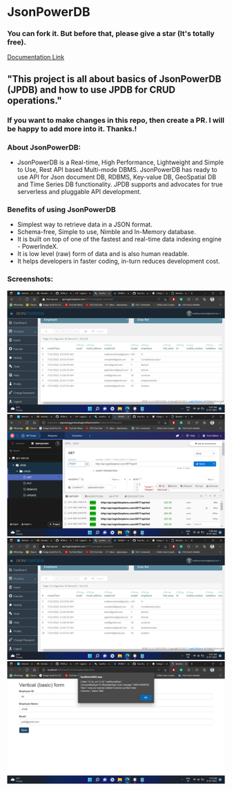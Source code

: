 # JsonPowerDB 
### You can fork it. But before that, please give a star (It's totally free).

[Documentation Link](http://login2explore.com/jpdb/docs.html)

## "This project is all about basics of JsonPowerDB (JPDB) and how to use JPDB for CRUD operations." 
### If you want to make changes in this repo, then create a PR. I will be happy to add more into it. Thanks.!
### About JsonPowerDB:

- JsonPowerDB is a Real-time, High Performance, Lightweight and Simple to Use, Rest API based Multi-mode DBMS. JsonPowerDB has ready to use API for Json document DB, RDBMS, Key-value DB, GeoSpatial DB and Time Series DB functionality. JPDB supports and advocates for true serverless and pluggable API development.

### Benefits of using JsonPowerDB

- Simplest way to retrieve data in a JSON format.
- Schema-free, Simple to use, Nimble and In-Memory database.
- It is built on top of one of the fastest and real-time data indexing engine - PowerIndeX.
- It is low level (raw) form of data and is also human readable.
- It helps developers in faster coding, in-turn reduces development cost.

### Screenshots:

![Dashboard](https://github.com/sundaramawasthi/JPDB-project/blob/main/JPDB.png)
![Dashboard](https://github.com/sundaramawasthi/JPDB-project/blob/main/API%20TESTER.png)
![Dashboard](https://github.com/sundaramawasthi/JPDB-project/blob/main/JPDB.png)
![Dashboard](https://github.com/sundaramawasthi/JPDB-project/blob/main/output.png)


